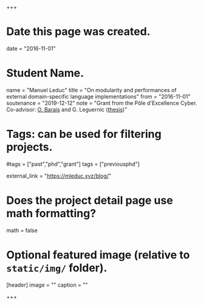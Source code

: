 +++
# Date this page was created.
date = "2016-11-01"

# Student Name.
name = "Manuel Leduc"
title = "On modularity and performances of external domain-specific language implementations"
from = "2016-11-01"
soutenance = "2019-12-12"
note = "Grant from the Pôle d'Excellence Cyber. Co-advisor: [O. Barais](http://olivier.barais.fr/) and G. Leguernic  ([thesis](https://hal.inria.fr/tel-02418676v1))"

# Tags: can be used for filtering projects.
#tags = ["past","phd","grant"]
tags = ["previousphd"]

external_link = "https://mleduc.xyz/blog/"

# Does the project detail page use math formatting?
math = false

# Optional featured image (relative to `static/img/` folder).
[header]
image = ""
caption = ""

+++
